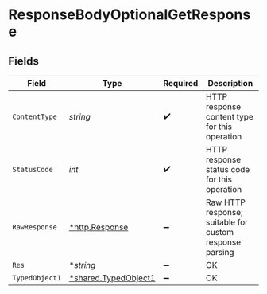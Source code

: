 # ResponseBodyOptionalGetResponse


## Fields

| Field                                                       | Type                                                        | Required                                                    | Description                                                 |
| ----------------------------------------------------------- | ----------------------------------------------------------- | ----------------------------------------------------------- | ----------------------------------------------------------- |
| `ContentType`                                               | *string*                                                    | :heavy_check_mark:                                          | HTTP response content type for this operation               |
| `StatusCode`                                                | *int*                                                       | :heavy_check_mark:                                          | HTTP response status code for this operation                |
| `RawResponse`                                               | [*http.Response](https://pkg.go.dev/net/http#Response)      | :heavy_minus_sign:                                          | Raw HTTP response; suitable for custom response parsing     |
| `Res`                                                       | **string*                                                   | :heavy_minus_sign:                                          | OK                                                          |
| `TypedObject1`                                              | [*shared.TypedObject1](../../models/shared/typedobject1.md) | :heavy_minus_sign:                                          | OK                                                          |